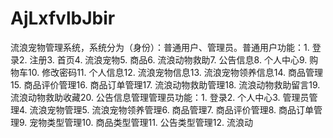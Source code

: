 # AjLxfvlbJbir
流浪宠物管理系统，系统分为（身份）：普通用户、管理员。普通用户功能：1. 登录2. 注册3. 首页4. 流浪宠物5. 商品6. 流浪动物救助7. 公告信息8. 个人中心9. 购物车10. 修改密码11. 个人信息12. 流浪宠物信息13. 流浪宠物领养信息14. 商品管理15. 商品评价管理16. 商品订单管理17. 流浪动物救助管理18. 流浪动物救助留言19. 流浪动物救助收藏20. 公告信息管理管理员功能：1. 登录2. 个人中心3. 管理员管理4. 流浪宠物管理5. 流浪宠物领养管理6. 商品管理7. 商品评价管理8. 商品订单管理9. 宠物类型管理10. 商品类型管理11. 公告类型管理12. 流浪动
